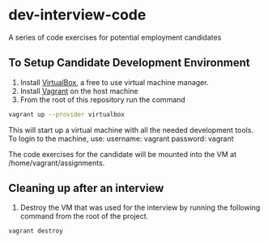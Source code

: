 # dev-interview-code
A series of code exercises for potential employment candidates

## To Setup Candidate Development Environment

1) Install [VirtualBox](https://www.virtualbox.org/wiki/Downloads), a free to use virtual machine manager.
2) Install [Vagrant](http://www.vagrantup.com/downloads.html) on the host machine
3) From the root of this repository run the command
```bash
vagrant up --provider virtualbox
```
This will start up a virtual machine with all the needed development tools. To login to the machine, use:
username: vagrant
password: vagrant

The code exercises for the candidate will be mounted into the VM at /home/vagrant/assignments.

## Cleaning up after an interview

1) Destroy the VM that was used for the interview by running the following command from the root of the project.
```bash
vagrant destroy
```


